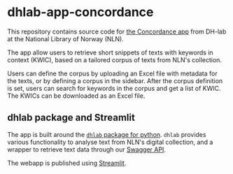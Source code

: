 # dhlab-app-concordance

This repository contains source code for [the Concordance app](https://dh.nb.no/run/konkordans/) from DH-lab at the National Library of Norway (NLN).

The app allow users to retrieve short snippets of texts with keywords in context (KWIC), based on a tailored corpus of texts from NLN's collection.

Users can define the corpus by uploading an Excel file with metadata for the texts, or by defining a corpus in the sidebar. After the corpus definition is set, users can search for keywords in the corpus and get a list of KWIC. The KWICs can be downloaded as an Excel file.

## dhlab package and Streamlit

The app is built around the [`dhlab` package for python](https://pypi.org/project/dhlab/). `dhlab` provides various functionality to analyse text from NLN's digital collection, and a wrapper to retrieve text data through our [Swagger API](https://api.nb.no/dhlab/).

The webapp is published using [Streamlit](https://www.streamlit.io).